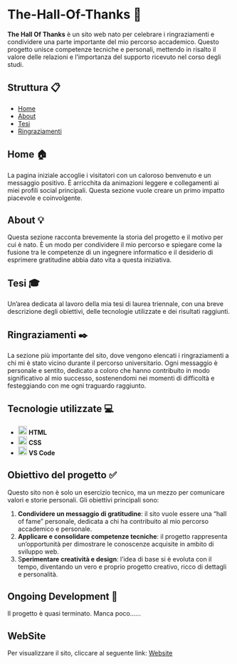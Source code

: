 # The-Hall-Of-Thanks 🦖
**The Hall Of Thanks** è un sito web nato per celebrare i ringraziamenti e condividere una parte importante del mio percorso accademico. Questo progetto unisce competenze tecniche e personali, mettendo in risalto il valore delle relazioni e l’importanza del supporto ricevuto nel corso degli studi.

## Struttura 📋
- [Home](#home)
- [About](#about)
- [Tesi](#tesi)
- [Ringraziamenti](#ringraziamenti)

## Home 🏠
La pagina iniziale accoglie i visitatori con un caloroso benvenuto e un messaggio positivo. È arricchita da animazioni leggere e collegamenti ai miei profili social principali. Questa sezione vuole creare un primo impatto piacevole e coinvolgente.

## About 💡
Questa sezione racconta brevemente la storia del progetto e il motivo per cui è nato. È un modo per condividere il mio percorso e spiegare come la fusione tra le competenze di un ingegnere informatico e il desiderio di esprimere gratitudine abbia dato vita a questa iniziativa.

## Tesi 🎓
Un’area dedicata al lavoro della mia tesi di laurea triennale, con una breve descrizione degli obiettivi, delle tecnologie utilizzate e dei risultati raggiunti.

## Ringraziamenti ✒️
La sezione più importante del sito, dove vengono elencati i ringraziamenti a chi mi è stato vicino durante il percorso universitario. Ogni messaggio è personale e sentito, dedicato a coloro che hanno contribuito in modo significativo al mio successo, sostenendomi nei momenti di difficoltà e festeggiando con me ogni traguardo raggiunto.

## Tecnologie utilizzate 💻
- <img  alt="HTML" width="20px" src="https://cdn.jsdelivr.net/gh/devicons/devicon@latest/icons/html5/html5-plain.svg"/> **HTML**
- <img  alt="CSS" width="20px" src="https://cdn.jsdelivr.net/gh/devicons/devicon@latest/icons/css3/css3-plain.svg"/> **CSS**
- <img  alt="VSCode" width="20px" src="https://cdn.jsdelivr.net/gh/devicons/devicon@latest/icons/vscode/vscode-original.svg"/> **VS Code**

## Obiettivo del progetto ✅
Questo sito non è solo un esercizio tecnico, ma un mezzo per comunicare valori e storie personali. Gli obiettivi principali sono:
1. **Condividere un messaggio di gratitudine**: il sito vuole essere una “hall of fame” personale, dedicata a chi ha contribuito al mio percorso accademico e personale.
2. **Applicare e consolidare competenze tecniche**: il progetto rappresenta un’opportunità per dimostrare le conoscenze acquisite in ambito di sviluppo web.
3. S**perimentare creatività e design**: l’idea di base si è evoluta con il tempo, diventando un vero e proprio progetto creativo, ricco di dettagli e personalità.

## Ongoing Development 🔧
Il progetto è quasi terminato. Manca poco......

## WebSite
Per visualizzare il sito, cliccare al seguente link:
[Website](https://babysauro.github.io/The-Hall-Of-Thanks/)
